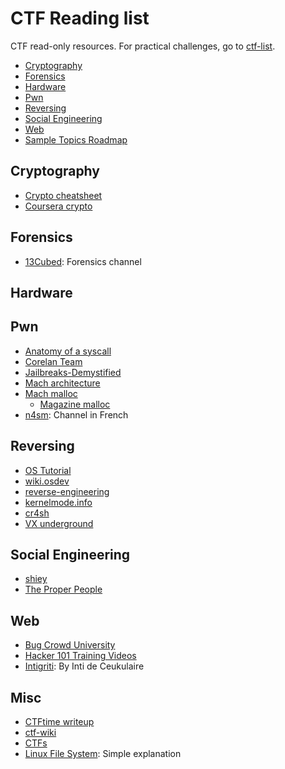 # CTF Reading list 
CTF read-only resources. For practical challenges, go to [ctf-list](ctf-list.md). 

* [Cryptography](#pwn)
* [Forensics](#for)
* [Hardware](#hard)
* [Pwn](#pwn)
* [Reversing](#rev)
* [Social Engineering](#social)
* [Web](#web)
* [Sample Topics Roadmap](#roadmap)

<h2 id="crypto">Cryptography</h2>

* [Crypto cheatsheet](https://pequalsnp-team.github.io/cheatsheet/crypto-101)
* [Coursera crypto](https://www.coursera.org/learn/crypto)

<h2 id="for">Forensics</h2>

* [13Cubed](https://www.youtube.com/user/davisrichardg): Forensics channel


<h2 id="hard">Hardware</h2>




<h2 id="pwn">Pwn</h2>

* [Anatomy of a syscall](https://lwn.net/Articles/604287/)
* [Corelan Team](https://www.corelan.be/)
* [Jailbreaks-Demystified](https://geosn0w.github.io/Jailbreaks-Demystified/)
* [Mach architecture](https://en.wikibooks.org/wiki/Reverse_Engineering/Mac_OS_X)
* [Mach malloc](https://opensource.apple.com/source/Libc/Libc-594.1.4/gen/malloc.c)
	* [Magazine malloc](https://opensource.apple.com/source/Libc/Libc-594.1.4/gen/magazine_malloc.c)
* [n4sm](https://www.youtube.com/channel/UCMLdzIcHxhrDkgyw9IxgOwQ): Channel in French

<h2 id="rev">Reversing</h2>

* [OS Tutorial](https://github.com/cfenollosa/os-tutorial)
* [wiki.osdev](https://wiki.osdev.org/)
* [reverse-engineering](https://github.com/wtsxDev/reverse-engineering)
* [kernelmode.info](https://www.kernelmode.info/forum/)
* [cr4sh](https://github.com/Cr4sh)
* [VX underground](https://vx-underground.org/zines.html)

<h2 id="social">Social Engineering</h2>

* [shiey](https://www.youtube.com/channel/UCpXwMqnXfJzazKS5fJ8nrVw)
* [The Proper People](https://www.youtube.com/channel/UCcem9I78ybZLHLRUlkUO3sw)

<h2 id="web">Web</h2>

* [Bug Crowd University](https://www.bugcrowd.com/hackers/bugcrowd-university/)
* [Hacker 101 Training Videos](https://www.hacker101.com/videos)
* [Intigriti](https://blog.intigriti.com/): By Inti de Ceukulaire

<h2 id="misc">Misc</h2>

* [CTFtime writeup](https://ctftime.org/writeups)
* [ctf-wiki](https://ctf-wiki.github.io/ctf-wiki/)
* [CTFs](https://github.com/ctfs/)
* [Linux File System](https://www.tldp.org/LDP/Linux-Filesystem-Hierarchy/Linux-Filesystem-Hierarchy.pdf): Simple explanation

